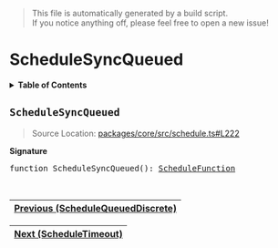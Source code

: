 > This file is automatically generated by a build script.<br>If you notice anything off, please feel free to open a new issue!

# ScheduleSyncQueued

<details><summary><b>Table of Contents</b></summary><br>

1. [<code>ScheduleSyncQueued</code>](#ScheduleSyncQueued)</details>

## <a name="ScheduleSyncQueued"></a><code>ScheduleSyncQueued</code>

> Source Location: [packages\/core\/src\/schedule.ts#L222](..\/..\/packages\/core\/src\/schedule.ts#L222)

<b>Signature</b>

<pre>function ScheduleSyncQueued(): <a href="00-ScheduleFunction.md#ScheduleFunction">ScheduleFunction</a></pre><br>

| [Previous \(ScheduleQueuedDiscrete\)](04-ScheduleQueuedDiscrete.md#readme) |
| --- |

<div align="right">

| [Next \(ScheduleTimeout\)](06-ScheduleTimeout.md#readme) |
| --- |
</div>
